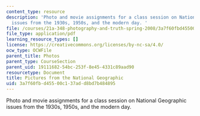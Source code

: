 ```yaml
---
content_type: resource
description: 'Photo and movie assignments for a class session on National Geographic
  issues from the 1930s, 1950s, and the modern day. '
file: /courses/21a-348-photography-and-truth-spring-2008/3a7f60fbd45500c137add8bd7b484895_MIT21A_348S08_natgeo.pdf
file_type: application/pdf
learning_resource_types: []
license: https://creativecommons.org/licenses/by-nc-sa/4.0/
ocw_type: OCWFile
parent_title: Photos
parent_type: CourseSection
parent_uid: 19111682-54bc-253f-8e45-4331c89aad90
resourcetype: Document
title: Pictures from the National Geographic
uid: 3a7f60fb-d455-00c1-37ad-d8bd7b484895
---
```

Photo and movie assignments for a class session on National Geographic issues from the 1930s, 1950s, and the modern day. 